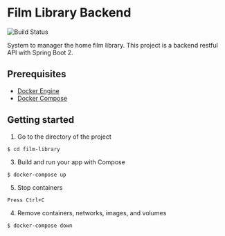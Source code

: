 # Film Library Backend
![Build Status](https://img.shields.io/jenkins/build?jobUrl=http://ec2-3-250-16-246.eu-west-1.compute.amazonaws.com/job/film-library-ci/&style=for-the-badge)

System to manager the home film library. This project is a backend restful API with Spring Boot 2.

## Prerequisites

- [Docker Engine](https://docs.docker.com/engine/install/)
- [Docker Compose](https://docs.docker.com/compose/install/)

## Getting started

1. Go to the directory of the project
```shell
$ cd film-library
```
3. Build and run your app with Compose
```shell
$ docker-compose up 
```
5. Stop containers
```
Press Ctrl+C
```
4. Remove containers, networks, images, and volumes
```shell
$ docker-compose down
```
